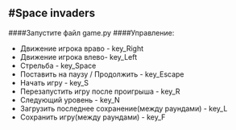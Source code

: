 #Space invaders
-----------
####Запустите файл game.py
####Управление:
- Движение игрока враво - key_Right 
- Движение игрока влево- key_Left		
- Стрельба - key_Space
- Поставить на паузу / Продолжить - key_Escape
- Начать игру - key_S
- Перезапустить игру после проигрыша - key_R
- Следующий уровень - key_N
- Загрузить последнее сохранение(между раундами) - key_L
- Сохранить игру(между раундами) - key_F

